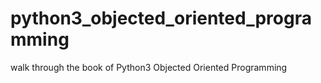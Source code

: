 # python3_objected_oriented_programming
walk through the book of Python3 Objected Oriented Programming
